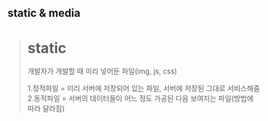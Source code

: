 ## static & media  

> # static
> 개발자가 개발할 때 미리 넣어둔 파일(img, js, css) 
>  
> 1.정적파일 = 미리 서버에 저장되어 있는 파일, 서버에 저장된 그대로 서비스해줌  
> 2.동적파일 = 서버의 데이터들이 어느 정도 가공된 다음 보여지는 파일(방법에 따라 달라짐)
